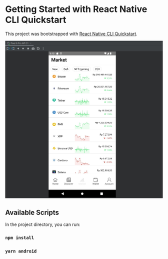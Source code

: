 # Getting Started with React Native CLI Quickstart

This project was bootstrapped with [React Native CLI Quickstart](https://reactnative.dev/docs/environment-setup).

![app screenshot](https://raw.githubusercontent.com/komangTeguhB/crypto_mobileapp_test/main/assets/screenshot-market.jpeg)

## Available Scripts

In the project directory, you can run:

### `npm install`

### `yarn android`
